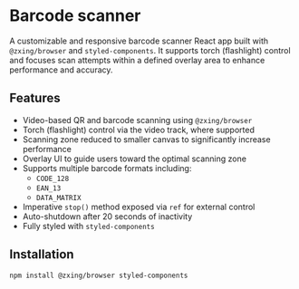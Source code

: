 # Barcode scanner

A customizable and responsive barcode scanner React app built with `@zxing/browser` and `styled-components`. It supports torch (flashlight) control and focuses scan attempts within a defined overlay area to enhance performance and accuracy.

## Features

- Video-based QR and barcode scanning using `@zxing/browser`
- Torch (flashlight) control via the video track, where supported
- Scanning zone reduced to smaller canvas to significantly increase performance
- Overlay UI to guide users toward the optimal scanning zone
- Supports multiple barcode formats including:
  - `CODE_128`
  - `EAN_13`
  - `DATA_MATRIX`
- Imperative `stop()` method exposed via `ref` for external control
- Auto-shutdown after 20 seconds of inactivity
- Fully styled with `styled-components`

## Installation

```bash
npm install @zxing/browser styled-components
```
